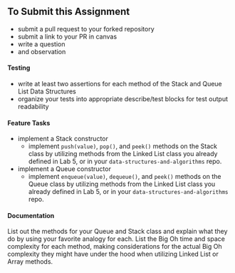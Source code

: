 ## To Submit this Assignment
  * submit a pull request to your forked repository
  * submit a link to your PR in canvas
  * write a question 
  * and observation

#### Testing  
  * write at least two assertions for each method of the Stack and Queue List Data Structures
  * organize your tests into appropriate describe/test blocks for test output readability

#### Feature Tasks  
  * implement a Stack constructor
    * implement `push(value)`, `pop()`, and `peek()` methods on the Stack class by utilizing methods from the Linked List class you already defined in Lab 5, or in your `data-structures-and-algorithms` repo. 
  * implement a Queue constructor
    * implement `enqueue(value)`, `dequeue()`, and `peek()` methods on the Queue class by utilizing methods from the Linked List class you already defined in Lab 5, or in your `data-structures-and-algorithms` repo. 
  
####  Documentation  
List out the methods for your Queue and Stack class and explain what they do by using your favorite analogy for each.
List the Big Oh time and space complexity for each method, making considerations for the actual Big Oh complexity they might have under the hood when utilizing Linked List or Array methods. 


